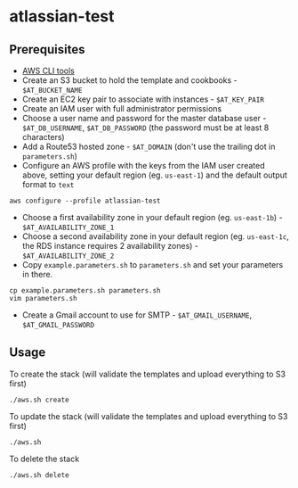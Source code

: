 # atlassian-test

## Prerequisites

- [AWS CLI tools](http://docs.aws.amazon.com/cli/latest/userguide/installing.html)
- Create an S3 bucket to hold the template and cookbooks - `$AT_BUCKET_NAME`
- Create an EC2 key pair to associate with instances - `$AT_KEY_PAIR`
- Create an IAM user with full administrator permissions
- Choose a user name and password for the master database user - `$AT_DB_USERNAME`, `$AT_DB_PASSWORD` (the password must be at least 8 characters)
- Add a Route53 hosted zone - `$AT_DOMAIN` (don't use the trailing dot in `parameters.sh`)
- Configure an AWS profile with the keys from the IAM user created above, setting your default region (eg. `us-east-1`) and the default output format to `text`

```
aws configure --profile atlassian-test
```

- Choose a first availability zone in your default region (eg. `us-east-1b`) - `$AT_AVAILABILITY_ZONE_1`
- Choose a second availability zone in your default region (eg. `us-east-1c`, the RDS instance requires 2 availability zones) - `$AT_AVAILABILITY_ZONE_2`
- Copy `example.parameters.sh` to `parameters.sh` and set your parameters in there.

```
cp example.parameters.sh parameters.sh
vim parameters.sh
```

- Create a Gmail account to use for SMTP - `$AT_GMAIL_USERNAME`, `$AT_GMAIL_PASSWORD`

## Usage

To create the stack (will validate the templates and upload everything to S3 first)

```
./aws.sh create
```

To update the stack (will validate the templates and upload everything to S3 first)

```
./aws.sh
```

To delete the stack

```
./aws.sh delete
```

